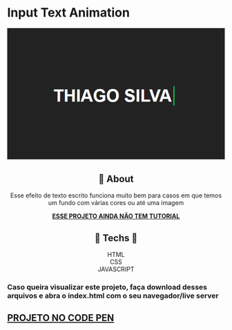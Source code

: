 #  **Input Text Animation**

<div align="center">

![print do projeto](print.png)

</div>

<div align="center">

## 	&#127919; **About**
Esse efeito de texto escrito funciona muito bem para casos em que temos um fundo com várias cores ou até uma imagem


</div>

<div align="center"><a href="#"> 

**ESSE PROJETO AINDA NÃO TEM TUTORIAL** 

</a></div>

<div align="center">

</div>
<div align="center">

## 🔧 **Techs** 🔧

HTML<br/>
CSS<br/>
JAVASCRIPT

</div>

### Caso queira visualizar este projeto, faça download desses arquivos e abra o index.html com o seu navegador/live server

## <a href="https://codepen.io/thiagofang/pen/RwMBzpB">PROJETO NO CODE PEN</a>